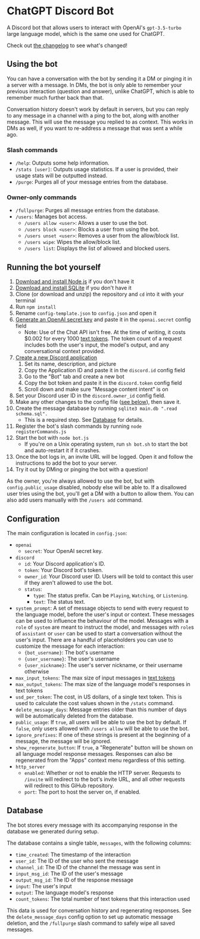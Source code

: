 
# ChatGPT Discord Bot
A Discord bot that allows users to interact with OpenAI's `gpt-3.5-turbo` large language model, which is the same one used for ChatGPT.

Check out [the changelog](/Changelog.md) to see what's changed!

## Using the bot
You can have a conversation with the bot by sending it a DM or pinging it in a server with a message. In DMs, the bot is only able to remember your previous interaction (question and answer), unlike ChatGPT, which is able to remember much further back than that.

Conversation history doesn't work by default in servers, but you can reply to any message in a channel with a ping to the bot, along with another message. This will use the message you replied to as context. This works in DMs as well, if you want to re-address a message that was sent a while ago.

### Slash commands
* `/help`: Outputs some help information.
* `/stats [user]`: Outputs usage statistics. If a user is provided, their usage stats will be outputted instead.
* `/purge`: Purges all of your message entries from the database.

### Owner-only commands
* `/fullpurge`: Purges all message entries from the database.
* `/users`: Manages bot access.
    * `/users allow <user>`: Allows a user to use the bot.
    * `/users block <user>`: Blocks a user from using the bot.
    * `/users unset <user>`: Removes a user from the allow/block list.
    * `/users wipe`: Wipes the allow/block list.
    * `/users list`: Displays the list of allowed and blocked users.

## Running the bot yourself
1. [Download and install Node.js](https://nodejs.org/en/download/) if you don't have it
1. [Download and install SQLite](https://www.sqlite.org/download.html) if you don't have it
1. Clone (or download and unzip) the repository and `cd` into it with your terminal
1. Run `npm install`
1. Rename `config-template.json` to `config.json` and open it
1. [Generate an OpenAI secret key](https://platform.openai.com/account/api-keys) and paste it in the `openai.secret` config field
    * Note: Use of the Chat API isn't free. At the time of writing, it costs $0.002 for every 1000 [text tokens](https://help.openai.com/en/articles/4936856-what-are-tokens-and-how-to-count-them). The token count of a request includes both the user's input, the model's output, and any conversational context provided.
1. [Create a new Discord application](https://discord.com/developers/applications)
    1. Set its name, description, and picture
    1. Copy the Application ID and paste it in the `discord.id` config field
    1. Go to the "Bot" tab and create a new bot
    1. Copy the bot token and paste it in the `discord.token` config field
    1. Scroll down and make sure "Message content intent" is on
1. Set your Discord user ID in the `discord.owner_id` config field.
1. Make any other changes to the config file ([see below](#configuration)), then save it.
1. Create the message database by running `sqlite3 main.db ".read schema.sql".`
    * This is a required step. See [Database](#database) for details.
1. Register the bot's slash commands by running `node registerCommands.js`
1. Start the bot with `node bot.js`
    * If you're on a Unix operating system, run `sh bot.sh` to start the bot and auto-restart it if it crashes.
1. Once the bot logs in, an invite URL will be logged. Open it and follow the instructions to add the bot to your server.
1. Try it out by DMing or pinging the bot with a question!

As the owner, you're always allowed to use the bot, but with `config.public_usage` disabled, nobody else will be able to. If a disallowed user tries using the bot, you'll get a DM with a button to allow them. You can also add users manually with the `/users add` command.

## Configuration
The main configuration is located in `config.json`:

* `openai`
    * `secret`: Your OpenAI secret key.
* `discord`
    * `id`: Your Discord application's ID.
    * `token`: Your Discord bot's token.
    * `owner_id`: Your Discord user ID. Users will be told to contact this user if they aren't allowed to use the bot.
    * `status`:
        * `type`: The status prefix. Can be `Playing`, `Watching`, or `Listening`.
        * `text`: The status text.
* `system_prompt`: A set of message objects to send with every request to the language model, before the user's input or context. These messages can be used to influence the behaviour of the model.
 Messages with a `role` of `system` are meant to instruct the model, and messages with `role`s of `assistant` or `user` can be used to start a conversation without the user's input.
 There are a handful of placeholders you can use to customize the message for each interaction:
    * `{bot_username}`: The bot's username
    * `{user_username}`: The user's username
    * `{user_nickname}`: The user's server nickname, or their username otherwise
* `max_input_tokens`: The max size of input messages in [text tokens](https://help.openai.com/en/articles/4936856-what-are-tokens-and-how-to-count-them)
* `max_output_tokens`: The max size of the language model's responses in text tokens
* `usd_per_token`: The cost, in US dollars, of a single text token. This is used to calculate the cost values shown in the `/stats` command.
* `delete_message_days`: Message entries older than this number of days will be automatically deleted from the database.
* `public_usage`: If `true`, all users will be able to use the bot by default. If `false`, only users allowed with `/users allow` will be able to use the bot.
* `ignore_prefixes`: If one of these strings is present at the beginning of a message, the message will be ignored.
* `show_regenerate_button`: If `true`, a "Regenerate" button will be shown on all language model response messages. Responses can also be regenerated from the "Apps" context menu regardless of this setting.
* `http_server`
    * `enabled`: Whether or not to enable the HTTP server. Requests to `/invite` will redirect to the bot's invite URL, and all other requests will redirect to this GiHub repository.
    * `port`: The port to host the server on, if enabled.

## Database
The bot stores every message with its accompanying response in the database we generated during setup.

The database contains a single table, `messages`, with the following columns:

* `time_created`: The timestamp of the interaction
* `user_id`: The ID of the user who sent the message
* `channel_id`: The ID of the channel the message was sent in
* `input_msg_id`: The ID of the user's message
* `output_msg_id`: The ID of the response message
* `input`: The user's input
* `output`: The language model's response
* `count_tokens`: The total number of text tokens that this interaction used

This data is used for conversation history and regenerating responses. See the `delete_message_days` config option to set up automatic message deletion, and the `/fullpurge` slash command to safely wipe all saved messages.
